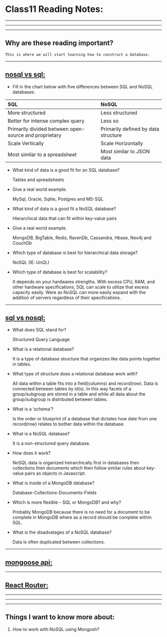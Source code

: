 # **Class11 Reading Notes:**
---
---
---
## Why are these reading important?

```
This is where we will start learning how to construct a database.
```

---

## [**nosql vs sql:**](https://www.thegeekstuff.com/2014/01/sql-vs-nosql-db/?utm_source=tuicool)

* Fill in the chart below with five differences between SQL and NoSQL databases:

| SQL | NoSQL |
| :-- | :-- |
|More structured  | Less structured |
| Better for intense complex query   | Less so   |
| Primarily divided between open-source and proprietary  | Primarily defined by data structure   |
| Scale Vertically  | Scale Horizontally  |
| Most similar to a spreadsheet  | Most similar to JSON data   |

* What kind of data is a good fit for an SQL database?

  Tables and spreadsheets

* Give a real world example.

  MySql, Oracle, Sqlite, Postgres and MS-SQL

* What kind of data is a good fit a NoSQL database?

  Hierarchical data that can fit within key-value pairs

* Give a real world example.

  MongoDB, BigTable, Redis, RavenDb, Cassandra, Hbase, Neo4j and CouchDb

* Which type of database is best for hierarchical data storage?

  NoSQL (IE: UnQL)

* Which type of database is best for scalability?

  It depends on your hardwares strengths. With excess CPU, RAM, and other hardware specifications; SQL can scale to utilize that excess capacity easily. Were as NoSQL can more easily expand with the addition of servers regardless of their specifications.

---

## [**sql vs nosql:**](https://www.youtube.com/watch?v=ZS_kXvOeQ5Y)

* What does SQL stand for?

  Structured Query Language

* What is a relational database?

  It is a type of database structure that organizes like data points together in tables.

* What type of structure does a relational database work with?

  All data within a table fits into a field(columns) and record(row). Data is connected between tables by id(s). In this way facets of a group/subgroup are stored in a table and while all data about the group/subgroup is distributed between tables.

* What is a ‘schema’?

  Is the order or blueprint of a database that dictates how date from one record(row) relates to bother data within the database.

* What is a NoSQL database?

  It is a non-structured query database.

* How does it work?

  NoSQL data is organized heirarchically first in databases then collections then documents which then follow similar rules about key-value pairs as objects in Javascript.

* What is inside of a MongoDB database?

  Database-Collections-Documents-Fields

* Which is more flexible - SQL or MongoDB? and why?

  Probably MongoDB because there is no need for a document to be complete in MongoDB where as a record should be complete within SQL.

* What is the disadvatages of a NoSQL database?

  Data is often duplicated between collections.

---

## [**mongoose api:**](https://mongoosejs.com/docs/api.html#Model)

---

## [**React Router:**](https://reactrouter.com/web/api/BrowserRouter)

---
---
---
## **Things I want to know more about:**

1. How to work with NoSQL using Mongosh?

